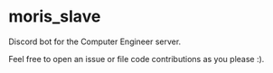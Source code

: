 # moris_slave

Discord bot for the Computer Engineer server.

Feel free to open an issue or file code contributions as you please :).
